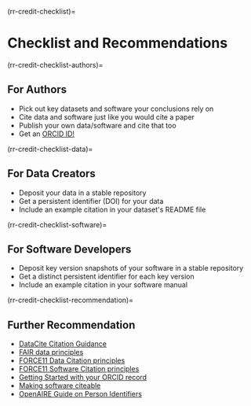 (rr-credit-checklist)=
# Checklist and Recommendations

(rr-credit-checklist-authors)=
## For Authors

- Pick out key datasets and software your conclusions rely on
- Cite data and software just like you would cite a paper
- Publish your own data/software and cite that too
- Get an [ORCID ID!](https://orcid.org/)

(rr-credit-checklist-data)=
## For Data Creators

- Deposit your data in a stable repository
- Get a persistent identifier (DOI) for your data
- Include an example citation in your dataset's README file

(rr-credit-checklist-software)=
## For Software Developers

- Deposit key version snapshots of your software in a stable repository
- Get a distinct persistent identifier for each key version
- Include an example citation in your software manual

(rr-credit-checklist-recommendation)=
## Further Recommendation

- [DataCite Citation Guidance](https://datacite.org/cite-your-data.html)
- [FAIR data principles](https://www.force11.org/group/fairgroup/fairprinciples)
- [FORCE11 Data Citation principles](https://www.force11.org/datacitationprinciples)
- [FORCE11 Software Citation principles](https://www.force11.org/software-citation-principles)
- [Getting Started with your ORCID record](https://support.orcid.org/hc/en-us/articles/360006896894-Getting-started-with-your-ORCID-record)
- [Making software citeable](https://guide.esciencecenter.nl/citable_software/making_software_citable.html)
- [OpenAIRE Guide on Person Identifiers](https://www.openaire.eu/how-can-identifiers-improve-the-dissemination-of-your-research-outputs)
